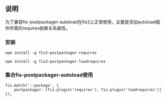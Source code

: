 ## 说明

为了兼容fis-postpackager-autoload在fis3上正常使用，主要是添加autoload插件所需的requires依赖关系属性。

### 安装

	npm install -g fis3-postpackager-requires

	npm install -g fis3-postpackager-loadrequires

### 集合fis-postpackager-autoload使用	

	fis.match('::package', {
	    postpackager: [fis.plugin('requires'), fis.plugin('loadrequires')]
	});